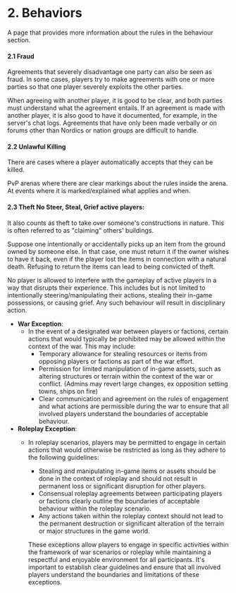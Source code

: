 # 2. Behaviors

A page that provides more information about the rules in the behaviour section.

#### 2.1 Fraud

&#x20;Agreements that severely disadvantage one party can also be seen as fraud. In some cases, players try to make agreements with one or more parties so that one player severely exploits the other parties.

When agreeing with another player, it is good to be clear, and both parties must understand what the agreement entails. If an agreement is made with another player, it is also good to have it documented, for example, in the server's chat logs. Agreements that have only been made verbally or on forums other than Nordics or nation groups are difficult to handle.

#### 2.2 Unlawful Killing&#x20;

There are cases where a player automatically accepts that they can be killed.

PvP arenas where there are clear markings about the rules inside the arena. At events where it is marked/explained what applies and when.

#### 2.3 Theft No Steer, Steal, Grief active players:

&#x20;It also counts as theft to take over someone's constructions in nature. This is often referred to as "claiming" others' buildings.

Suppose one intentionally or accidentally picks up an item from the ground owned by someone else. In that case, one must return it if the owner wishes to have it back, even if the player lost the items in connection with a natural death. Refusing to return the items can lead to being convicted of theft.

No player is allowed to interfere with the gameplay of active players in a way that disrupts their experience. This includes but is not limited to intentionally steering/manipulating their actions, stealing their in-game possessions, or causing grief. Any such behaviour will result in disciplinary action.&#x20;

* **War Exception**:
  * In the event of a designated war between players or factions, certain actions that would typically be prohibited may be allowed within the context of the war. This may include:
    * Temporary allowance for stealing resources or items from opposing players or factions as part of the war effort.
    * Permission for limited manipulation of in-game assets, such as altering structures or terrain within the context of the war or conflict. (Admins may revert large changes, ex opposition setting towns, ships on fire)
    * Clear communication and agreement on the rules of engagement and what actions are permissible during the war to ensure that all involved players understand the boundaries of acceptable behaviour.
* **Roleplay Exception**:
  *   In roleplay scenarios, players may be permitted to engage in certain actions that would otherwise be restricted as long as they adhere to the following guidelines:

      * Stealing and manipulating in-game items or assets should be done in the context of roleplay and should not result in permanent loss or significant disruption for other players.
      * Consensual roleplay agreements between participating players or factions clearly outline the boundaries of acceptable behaviour within the roleplay scenario.
      * Any actions taken within the roleplay context should not lead to the permanent destruction or significant alteration of the terrain or major structures in the game world.

      These exceptions allow players to engage in specific activities within the framework of war scenarios or roleplay while maintaining a respectful and enjoyable environment for all participants. It's important to establish clear guidelines and ensure that all involved players understand the boundaries and limitations of these exceptions.
